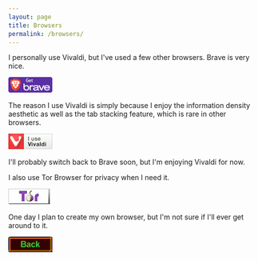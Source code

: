 ```yaml
---
layout: page
title: Browsers
permalink: /browsers/
---
```



I personally use Vivaldi, but I've used a few other browsers.
Brave is very nice. 

<div class="buttons-grid">
    <a href="https://brave.com" class="button-link">
        <img src="/assets/buttons/brave.gif" alt="GitHub" class="button-img">
    </a>
</div>

The reason I use Vivaldi is simply because I enjoy the information density aesthetic as well as the tab stacking feature, which is rare in other browsers. 

<div class="buttons-grid">
    <a href="https://vivaldi.com" class="button-link">
        <img src="/assets/buttons/vivaldi.gif" alt="GitHub" class="button-img">
    </a>
</div>

I'll probably switch back to Brave soon, but I'm enjoying Vivaldi for now. 

I also use Tor Browser for privacy when I need it. 

<div class="buttons-grid">
    <a href="https://www.torproject.org" class="button-link">
        <img src="/assets/buttons/tor.gif" alt="GitHub" class="button-img">
    </a>
</div>

One day I plan to create my own browser, but I'm not sure if I'll ever get around to it. 




<div class="buttons-grid">
    <a href="/media" class="button-link">
        <img src="/assets/buttons/aniback1g.gif" alt="Back to Media" class="button-img">
    </a>
</div>